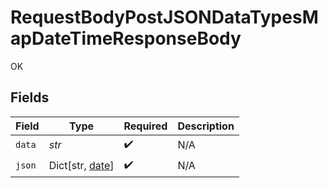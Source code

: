 # RequestBodyPostJSONDataTypesMapDateTimeResponseBody

OK


## Fields

| Field                                                                           | Type                                                                            | Required                                                                        | Description                                                                     |
| ------------------------------------------------------------------------------- | ------------------------------------------------------------------------------- | ------------------------------------------------------------------------------- | ------------------------------------------------------------------------------- |
| `data`                                                                          | *str*                                                                           | :heavy_check_mark:                                                              | N/A                                                                             |
| `json`                                                                          | Dict[str, [date](https://docs.python.org/3/library/datetime.html#date-objects)] | :heavy_check_mark:                                                              | N/A                                                                             |